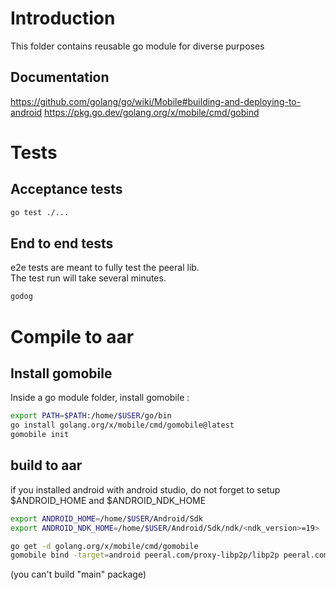 # Introduction

This folder contains reusable go module for diverse purposes

## Documentation

https://github.com/golang/go/wiki/Mobile#building-and-deploying-to-android
https://pkg.go.dev/golang.org/x/mobile/cmd/gobind

# Tests

## Acceptance tests

```bash
go test ./...
```

## End to end tests

e2e tests are meant to fully test the peeral lib.<br>
The test run will take several minutes.

```bash
godog
```

# Compile to aar

## Install gomobile

Inside a go module folder, install gomobile :
```bash
export PATH=$PATH:/home/$USER/go/bin
go install golang.org/x/mobile/cmd/gomobile@latest
gomobile init
```

## build to aar

if you installed android with android studio, do not forget to setup $ANDROID_HOME and $ANDROID_NDK_HOME
```bash
export ANDROID_HOME=/home/$USER/Android/Sdk
export ANDROID_NDK_HOME=/home/$USER/Android/Sdk/ndk/<ndk_version>=19>
```

```bash
go get -d golang.org/x/mobile/cmd/gomobile
gomobile bind -target=android peeral.com/proxy-libp2p/libp2p peeral.com/proxy-libp2p/libp2p/interfaces
```
(you can't build "main" package)